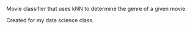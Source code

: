 Movie classifier that uses kNN to determine the genre of a given movie.

Created for my data science class.
